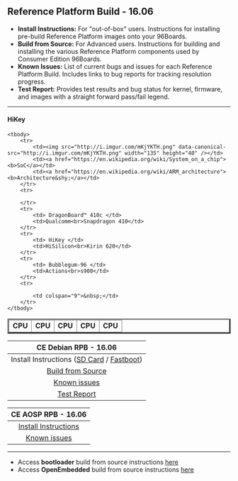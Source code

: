 ## Reference Platform Build - 16.06


- **Install Instructions:** For "out-of-box" users. Instructions for installing pre-build Reference Platform images onto your 96Boards.
- **Build from Source:** For Advanced users. Instructions for building and installing the various Reference Platform components used by Consumer Edition 96Boards.
- **Known Issues:** List of current bugs and issues for each Reference Platform Build. Includes links to bug reports for tracking resolution progress.
- **Test Report:** Provides test results and bug status for kernel, firmware, and images with a straight forward pass/fail legend.

***

#### HiKey

<table border="3">
	<thead>
		<tr>
			<td colspan="3"><b>CPU</td>
			<td colspan="3"><b>CPU</td>
			<td colspan="3"><b>CPU</td>
			<td colspan="3"><b>CPU</td>
			<td colspan="3"><b>CPU</td>
		</tr>
	</thead>
	
	<tbody>
		<tr>
			<td><img src="http://i.imgur.com/mKjYKTH.png" data-canonical-src="http://i.imgur.com/mKjYKTH.png" width="135" height="40" /></td>
			<td><a href="https://en.wikipedia.org/wiki/System_on_a_chip"><b>SoC</a></td>
			<td><a href="https://en.wikipedia.org/wiki/ARM_architecture"><b>Architecture&shy;</a></td>
		</tr>
		<tr>
			
		</tr>
		<tr>
			<td> DragonBoard™ 410c </td>
			<td>Qualcomm<br>Snapdragon 410</td>
		</tr>
		<tr>
			<td> HiKey </td>
			<td>HiSilicon<br>Kirin 620</td>
		</tr>
		<tr>
			<td> Bubblegum-96 </td>
			<td>Actions<br>s900</td>
		</tr>
		<tr>
			
			<td colspan="9">&nbsp;</td>
		</tr>
	</tbody>
</table>

|   **CE Debian RPB - 16.06**   |
|:-----------------------------:|
|   Install Instructions ([SD Card]() / [Fastboot]())    |  
|  [Build from Source](BFSDebianRPB.md)        | 
|       [Known issues](../../../Known-Issues.md)        |  
|        [Test Report](http://builds.96boards.org/releases/reference-platform/debian/hikey/16.06/16.06-CE-Debian-RPB-Test-Report.pdf) |  


|    **CE AOSP RPB - 16.06**  |
|:---------------------------:|
|  [Install Instructions](https://source.android.com/source/devices.html) |
|      [Known issues](../../../Known-Issues.md)       |



***

- Access **bootloader** build from source instructions [here](BuildSourceBL.md) 
- Access **OpenEmbedded** build from source instructions [here](../../../CECommon/OEYocto.md)
